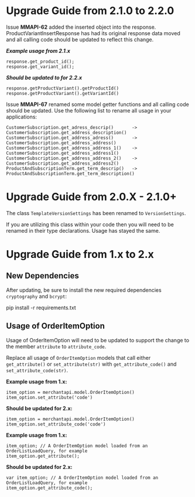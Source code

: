 # Upgrade Guide from 2.1.0 to 2.2.0

Issue **MMAPI-62** added the inserted object into the response. ProductVariantInsertResponse has had its original response data moved and all calling code should be updated to reflect this change.

***Example usage from 2.1.x***

	response.get_product_id();
	response.get_variant_id();

***Should be updated to for 2.2.x***
	
	response.getProductVariant().getProductId()
	response.getProductVariant().getVariantId()

Issue **MMAPI-67** renamed some model getter functions and all calling code should be updated. Use the following list to rename all usage in your applications:

	CustomerSubscription.get_adress_descrip() 		-> CustomerSubscription.get_address_description()
	CustomerSubscription.get_address_adress() 		-> CustomerSubscription.get_address_address()
	CustomerSubscription.get_address_address_1()	-> CustomerSubscription.get_address_address1()
	CustomerSubscription.get_address_address_2()	-> CustomerSubscription.get_address_address2()
	ProductAndSubscriptionTerm.get_term_descrip()	-> ProductAndSubscriptionTerm.get_term_description()

# Upgrade Guide from 2.0.X - 2.1.0+

The class `TemplateVersionSettings` has been renamed to `VersionSettings`.

If you are utilizing this class within your code then you will need to be renamed in their type declarations. Usage has stayed the same.

# Upgrade Guide from 1.x to 2.x

## New Dependencies

After updating, be sure to install the new required dependencies `cryptography` and `bcrypt`:

   pip install -r requirements.txt

## Usage of OrderItemOption

Usage of OrderItemOption will need to be updated to support the change to the member `attribute` to `attribute_code`.

Replace all usage of `OrderItemOption` models that call either `get_attribute()` or `set_attribute(str)` with `get_attribute_code()` and `set_attribute_code(str)`.

**Example usage from 1.x:**

    item_option = merchantapi.model.OrderItemOption()
    item_option.set_attribute('code')

**Should be updated for 2.x:**

    item_option = merchantapi.model.OrderItemOption()
    item_option.set_attribute_code('code')

**Example usage from 1.x:**

	item_option; // A OrderItemOption model loaded from an OrderListLoadQuery, for example
	item_option.get_attribute();

**Should be updated for 2.x:**

	var item_option; // A OrderItemOption model loaded from an OrderListLoadQuery, for example
	item_option.get_attribute_code();
